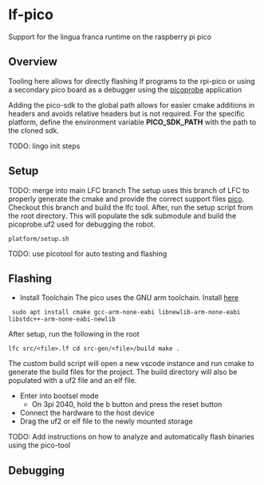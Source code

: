# lf-pico
Support for the lingua franca runtime on the raspberry pi pico

## Overview
Tooling here allows for directly flashing lf programs to the
rpi-pico or using a secondary pico board as a 
debugger using the [picoprobe](https://github.com/raspberrypi/picoprobe) application

Adding the pico-sdk to the global path allows for easier cmake additions in headers and avoids
relative headers but is not required. For the specific platform, define the environment variable **PICO_SDK_PATH** with the path to the cloned sdk.

TODO: lingo init steps

## Setup
TODO: merge into main LFC branch
The setup uses this branch of LFC to properly generate the cmake and provide the correct support files 
[pico](https://github.com/lf-lang/lingua-franca/tree/pico). Checkout this branch and build the lfc tool.
After, run the setup script from the root directory. This will populate the sdk submodule and build
the picoprobe.uf2 used for debugging the robot.
```
platform/setup.sh
```

TODO: use picotool for auto testing and flashing

## Flashing
- Install Toolchain
The pico uses the GNU arm toolchain. 
Install [here](https://developer.arm.com/downloads/-/arm-gnu-toolchain-downloads)

`` 
sudo apt install cmake gcc-arm-none-eabi libnewlib-arm-none-eabi libstdc++-arm-none-eabi-newlib
``

After setup, run the following in the root 

``
lfc src/<file>.lf
cd src-gen/<file>/build
make .
``

The custom build script will open a new vscode instance and run cmake to 
generate the build files for the project. The build directory will also be populated with a uf2 file
and an elf file. 
- Enter into bootsel mode
    - On 3pi 2040, hold the b button and press the reset button
- Connect the hardware to the host device
- Drag the uf2 or elf file to the newly mounted storage

TODO: Add instructions on how to analyze and automatically flash binaries using the pico-tool

## Debugging
